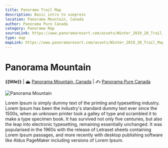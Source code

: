 ```yaml
---
title: Panorama Trail Map
description: Basic intro to vuepress
location: Panorama Mountain, Canada
author: Panorama Pure Canada
category: Panorama Map
sourceLink: https://www.panoramaresort.com/assets/Winter_2019_20_Trail_Map.pdf
type: map
mapLink: https://www.panoramaresort.com/assets/Winter_2019_20_Trail_Map_website.jpg
---
```


# Panorama Mountain
__{{title}}__ | :mountain_snow:  [Panorama Mountain, Canada](https://www.google.de/maps/@50.44175,-116.2304863,14.01z/data=!5m1!1e4) | :writing_hand:  [Panorama Pure Canada](https://www.panoramaresort.com/assets/Winter_2019_20_Trail_Map.pdf)

![Panorama Mountain](https://www.panoramaresort.com/assets/Winter_2019_20_Trail_Map_website.jpg)


Lorem Ipsum is simply dummy text of the printing and typesetting industry. Lorem Ipsum has been the industry's standard dummy text ever since the 1500s, when an unknown printer took a galley of type and scrambled it to make a type specimen book. It has survived not only five centuries, but also the leap into electronic typesetting, remaining essentially unchanged. It was popularised in the 1960s with the release of Letraset sheets containing Lorem Ipsum passages, and more recently with desktop publishing software like Aldus PageMaker including versions of Lorem Ipsum.
